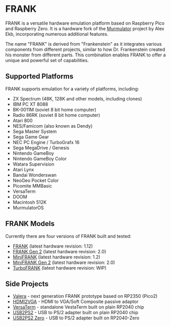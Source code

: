# FRANK

FRANK is a versatile hardware emulation platform based on Raspberry Pico and Raspberry Zero. It is a hardware fork of the [Murmulator](https://murmulator.ru/) project by Alex Ekb, incorporating numerous additional features.

The name "FRANK" is derived from "Frankenstein" as it integrates various components from different projects, similar to how Dr. Frankenstein created his monster from different parts. This combination enables FRANK to offer a unique and powerful set of capabilities.

## Supported Platforms

FRANK supports emulation for a variety of platforms, including:

* ZX Spectrum (48K, 128K and other models, including clones)
* IBM PC XT 8088
* BK-0011М (soviet 8 bit home computer)
* Radio 86RK (soviet 8 bit home computer)
* Atari 800
* NES/Famicom (also known as Dendy)
* Sega Master System
* Sega Game Gear
* NEC PC Engine / TurboGrafx 16
* Sega MegaDrive / Genesis
* Nintendo GameBoy
* Nintendo GameBoy Color
* Watara Supervision
* Atari Lynx
* Bandai Wonderswan
* NeoGeo Pocket Color
* Picomite MMBasic
* VersaTerm
* DOOM
* Macintosh 512K
* MurmulatorOS

## FRANK Models

Currently there are four versions of FRANK built and tested:

* [FRANK](./hardware/frank) (latest hardware revision: 1.12)
* [FRANK Gen 2](./hardware/frank_gen2) (latest hardware revision: 2.0)
* [MiniFRANK](./hardware/minifrank) (latest hardware revision: 1.2)
* [MiniFRANK Gen 2](./hardware/minifrank_gen2) (latest hardware revision: 2.0)
* [TurboFRANK](./hardware/turbofrank) (latest hardware revision: WIP)

## Side Projects

* [Valera](./hardware/valera) - next generation FRANK prototype based on RP2350 (Pico2)
* [HDMI2VGA](./hardware/hdmi2vga) - HDMI to VGA/Soft Composite passive adaptor
* [VersaTerm](./hardware/versa) - standalone VestaTerm built on plain RP2040 chip
* [USB2PS2](./hardware/usb2ps2) - USB to PS/2 adapter built on plain RP2040 chip
* [USB2PS2 Zero](./hardware/usb2ps2-zero) - USB to PS/2 adapter built on RP2040-Zero
